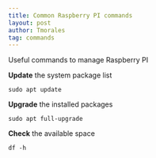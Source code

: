 ```yaml
---
title: Common Raspberry PI commands
layout: post
author: Tmorales
tag: commands
---
```


Useful commands to manage Raspberry PI

**Update** the system package list
```
sudo apt update
```
**Upgrade** the installed packages
```
sudo apt full-upgrade
```
**Check** the available space
```
df -h
```